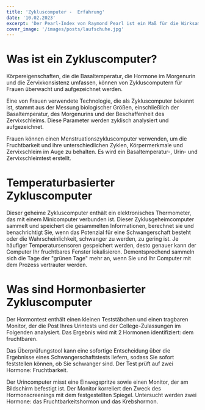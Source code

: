 ```yaml
---
title: 'Zykluscomputer -  Erfahrung'
date: '10.02.2023'
excerpt: 'Der Pearl-Index von Raymond Pearl ist ein Maß für die Wirksamkeit von Verhütungsmethoden.'
cover_image: '/images/posts/laufschuhe.jpg'
---
```


# Was ist ein Zykluscomputer?
Körpereigenschaften, die die Basaltemperatur, die Hormone im Morgenurin und die Zervixkonsistenz umfassen, können von Zykluscomputern für Frauen überwacht und aufgezeichnet werden.

Eine von Frauen verwendete Technologie, die als Zykluscomputer bekannt ist, stammt aus der Messung biologischer Größen, einschließlich der Basaltemperatur, des Morgenurins und der Beschaffenheit des Zervixschleims. Diese Parameter werden zyklisch analysiert und aufgezeichnet.

Frauen können einen Menstruationszykluscomputer verwenden, um die Fruchtbarkeit und ihre unterschiedlichen Zyklen, Körpermerkmale und Zervixschleim im Auge zu behalten. Es wird ein Basaltemperatur-, Urin- und Zervixschleimtest erstellt.
# Temperaturbasierter Zykluscomputer
Dieser geheime Zykluscomputer enthält ein elektronisches Thermometer, das mit einem Minicomputer verbunden ist. Dieser Zyklusgeheimcomputer sammelt und speichert die gesammelten Informationen, berechnet sie und benachrichtigt Sie, wenn das Potenzial für eine Schwangerschaft besteht oder die Wahrscheinlichkeit, schwanger zu werden, zu gering ist.
Je häufiger Temperatursensoren gespeichert werden, desto genauer kann der Computer Ihr fruchtbares Fenster lokalisieren. Dementsprechend sammeln sich die Tage der "grünen Tage" mehr an, wenn Sie und Ihr Computer mit dem Prozess vertrauter werden.

# Was sind Hormonbasierter Zykluscomputer

Der Hormontest enthält einen kleinen Teststäbchen und einen tragbaren Monitor, der die Post Ihres Urintests und der College-Zulassungen im Folgenden analysiert. Das Ergebnis wird mit 2 Hormonen identifiziert: dem fruchtbaren.

Das Überprüfungstool kann eine sofortige Entscheidung über die Ergebnisse eines Schwangerschaftstests liefern, sodass Sie sofort feststellen können, ob Sie schwanger sind. Der Test prüft auf zwei Hormone: Fruchtbarkeit.

Der Urincomputer misst eine Einwegspritze sowie einen Monitor, der am Bildschirm befestigt ist. Der Monitor korreliert den Zweck des Hormonscreenings mit dem festgestellten Spiegel. Untersucht werden zwei Hormone: das Fruchtbarkeitshormon und das Krebshormon.


